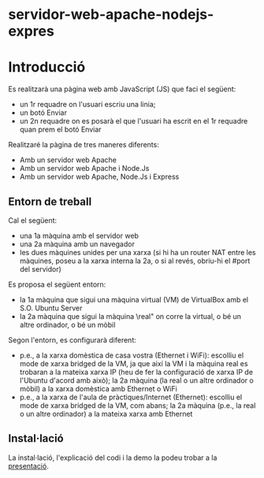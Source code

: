 # servidor-web-apache-nodejs-expres

# Introducció

Es realitzarà una pàgina web amb JavaScript (JS) que faci el següent:
- un 1r requadre on l'usuari escriu una linia;
- un botó Enviar
- un 2n requadre on es posarà el que l'usuari ha escrit en el 1r requadre quan prem el botó Enviar

Realitzaré la pàgina de tres maneres diferents:
- Amb un servidor web Apache
- Amb un servidor web Apache i Node.Js
- Amb un servidor web Apache, Node.Js i Express

## Entorn de treball
Cal el següent:
- una 1a màquina amb el servidor web
- una 2a màquina amb un navegador
- les dues màquines unides per una xarxa (si hi ha un router NAT entre les màquines,
poseu a la xarxa interna la 2a, o si al revés, obriu-hi el #port del servidor)

Es proposa el següent entorn:
- la 1a màquina que sigui una màquina virtual (VM) de VirtualBox amb el S.O. Ubuntu
Server
- la 2a màquina que sigui la màquina \real" on corre la virtual, o bé un altre ordinador, o
bé un mòbil

Segon l'entorn, es configurarà diferent:
- p.e., a la xarxa domèstica de casa vostra (Ethernet i WiFi): escolliu el mode de xarxa
bridged de la VM, ja que així la VM i la màquina real es trobaran a la mateixa xarxa IP
(heu de fer la configuració de xarxa IP de l'Ubuntu d'acord amb això); la 2a màquina (la
real o un altre ordinador o mòbil) a la xarxa domèstica amb Ethernet o WiFi
- p.e., a la xarxa de l'aula de pràctiques/Internet (Ethernet): escolliu el mode de xarxa
bridged de la VM, com abans; la 2a màquina (p.e., la real o un altre ordinador) a la
mateixa xarxa amb Ethernet

## Instal·lació

La instal·lació, l'explicació del codi i la demo la podeu trobar a la [presentació](https://github.com/merimari0510/servidor-web-apache-nodejs-expres/blob/master/explicacio.pdf).
